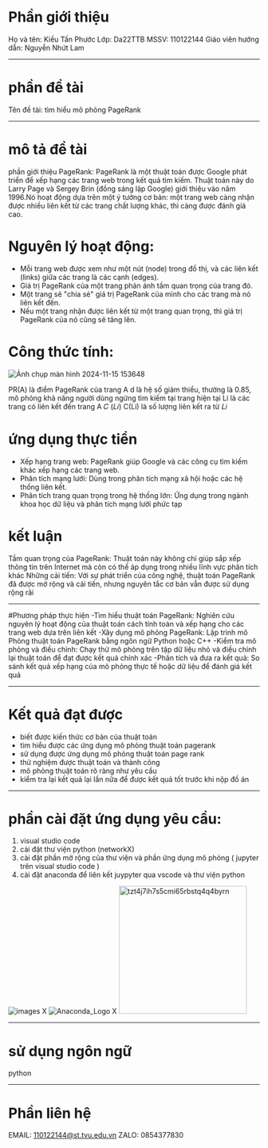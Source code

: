 # Phần giới thiệu
Họ và tên: Kiều Tấn Phước
Lớp: Da22TTB
MSSV: 110122144
Giáo viên hướng dẫn: Nguyễn Nhứt Lam
_______________________________________
# phần đề tài
Tên đề tài: tìm hiểu mô phỏng PageRank
______________________________________
# mô tả đề tài
phần giới thiệu PageRank:
PageRank là một thuật toán được Google phát triển để xếp hạng các trang web trong kết quả tìm kiếm. Thuật toán này do Larry Page và Sergey Brin (đồng sáng lập Google) giới thiệu vào năm 1996.Nó hoạt động dựa trên một ý tưởng cơ bản: một trang web càng nhận được 
nhiều liên kết từ các trang chất lượng khác, thì càng được đánh giá cao.
# Nguyên lý hoạt động:
- Mỗi trang web được xem như một nút (node) trong đồ thị, và các liên kết (links) giữa các trang là các cạnh (edges).
- Giá trị PageRank của một trang phản ánh tầm quan trọng của trang đó.
- Một trang sẽ "chia sẻ" giá trị PageRank của mình cho các trang mà nó liên kết đến.
- Nếu một trang nhận được liên kết từ một trang quan trọng, thì giá trị PageRank của nó cũng sẽ tăng lên.
# Công thức tính:
​![Ảnh chụp màn hình 2024-11-15 153648](https://github.com/user-attachments/assets/53652db6-9a56-475a-a620-fc182609d311)

PR(A) là điểm PageRank của trang A
d là hệ số giảm thiểu, thường là 0.85, mô phỏng khả năng người dùng ngừng tìm kiếm tại trang hiện tại
Li là các trang có liên kết đến trang A
𝐶 (𝐿𝑖) C(Li) là số lượng liên kết ra từ 𝐿𝑖
# ứng dụng thực tiển

- Xếp hạng trang web: PageRank giúp Google và các công cụ tìm kiếm khác xếp hạng các trang web.
- Phân tích mạng lưới: Dùng trong phân tích mạng xã hội hoặc các hệ thống liên kết.
- Phân tích trang quan trọng trong hệ thống lớn: Ứng dụng trong ngành khoa học dữ liệu và phân tích mạng lưới phức tạp
 # kết luận
Tầm quan trọng của PageRank: Thuật toán này không chỉ giúp sắp xếp thông tin trên Internet mà còn có thể áp dụng trong nhiều lĩnh vực phân tích khác
Những cải tiến: Với sự phát triển của công nghệ, thuật toán PageRank đã được mở rộng và cải tiến, nhưng nguyên tắc cơ bản vẫn được sử dụng rộng rãi
___________________________________________________________________________________________________________________________________________

#Phương pháp thực hiện
-Tìm hiểu thuật toán PageRank: Nghiên cứu nguyên lý  hoạt động của thuật toán cách tính toán và xếp hạng cho các trang web dựa trên liên kết 
-Xây dụng mô phỏng PageRank: Lập trình mô Phỏng thuật toán PageRank bằng ngôn ngữ Python hoặc C++
-Kiểm tra mô phỏng và điều chỉnh: Chạy thử mô phỏng trên tập dữ liệu nhỏ và điều chỉnh lại thuật toán để đạt được kết quả chính xác 
-Phân tích và đưa ra kết quả: So sánh kết quả xếp hạng của mô phỏng thực tế hoặc dữ liệu để đánh giá kết quả
___________________________________________________________________________________________________________________________________________
# Kết quả đạt được 
- biết được kiến thức cơ bản của thuật toán
- tìm hiểu được các ứng dụng mô phỏng thuật toán pagerank
- sử dụng được ứng dụng mô phỏng thuật toán page rank
- thử nghiệm được thuật toán và thành công
- mô phỏng thuật toán rõ ràng như yêu cầu
- kiểm tra lại kết quả lại lần nữa để được kết quả tốt trước khi nộp đồ án
____________________________________________________________________________________________________________________________________________
# phần cài đặt ứng dụng yêu cầu:
1. visual studio code
2. cài đặt thư viện python (networkX)
3. cài đặt phần mở rộng của thư viện và phần ứng dụng mô phỏng ( jupyter trên visual studio code )
4. cài đặt anaconda để liên kết juypyter qua vscode và thư viện python

![images](https://github.com/user-attachments/assets/b9f999ac-fcf1-4b51-9def-73e8053ed6d8)   X 
![Anaconda_Logo](https://github.com/user-attachments/assets/bb793625-307f-40d7-9c4a-15438ceaccdc)    X
<img width="256" alt="tzt4j7ih7s5cmi65rbstq4q4byrn" src="https://github.com/user-attachments/assets/4805a919-9787-45a4-a4cd-4fd031ae7dd3">

_______________________________________________________________________________________________________________________
# sử dụng ngôn ngữ
python
____________________________________________________________________________________________________________________________________________
# Phần liên hệ
EMAIL: 110122144@st.tvu.edu.vn
ZALO: 0854377830 

​

